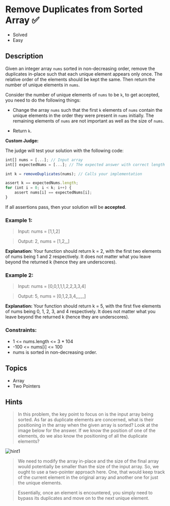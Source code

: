 # Remove Duplicates from Sorted Array ✅
- Solved
- Easy

## Description

Given an integer array ``nums`` sorted in non-decreasing order, remove the duplicates in-place such that each unique element appears only once. The relative order of the elements should be kept the same. Then return the number of unique elements in `nums`.

Consider the number of unique elements of `nums` to be `k`, to get accepted, you need to do the following things:

- Change the array `nums` such that the first `k` elements of `nums` contain the unique elements in the order they were present in `nums` initially. The remaining elements of `nums` are not important as well as the size of `nums`.

- Return `k`.

**Custom Judge:**

The judge will test your solution with the following code:

```js
int[] nums = [...]; // Input array
int[] expectedNums = [...]; // The expected answer with correct length

int k = removeDuplicates(nums); // Calls your implementation

assert k == expectedNums.length;
for (int i = 0; i < k; i++) {
    assert nums[i] == expectedNums[i];
}
```

If all assertions pass, then your solution will be **accepted**.

 

### Example 1:
> Input: nums = [1,1,2]

> Output: 2, nums = [1,2,_]

**Explanation:** Your function should return k = 2, with the first two elements of nums being 1 and 2 respectively.
It does not matter what you leave beyond the returned k (hence they are underscores).

### Example 2:

> Input: nums = [0,0,1,1,1,2,2,3,3,4]

> Output: 5, nums = [0,1,2,3,4,_,_,_,_,_]

**Explanation:** Your function should return k = 5, with the first five elements of nums being 0, 1, 2, 3, and 4 respectively.
It does not matter what you leave beyond the returned k (hence they are underscores).
 

### Constraints:

- 1 <= nums.length <= 3 * 104
- -100 <= nums[i] <= 100
- nums is sorted in non-decreasing order.

## Topics
- Array
- Two Pointers

## Hints

> In this problem, the key point to focus on is the input array being sorted. As far as duplicate elements are concerned, what is their positioning in the array when the given array is sorted? Look at the image below for the answer. If we know the position of one of the elements, do we also know the positioning of all the duplicate elements?

![hint1](https://assets.leetcode.com/uploads/2019/10/20/hint_rem_dup.png)

> We need to modify the array in-place and the size of the final array would potentially be smaller than the size of the input array. So, we ought to use a two-pointer approach here. One, that would keep track of the current element in the original array and another one for just the unique elements.

> Essentially, once an element is encountered, you simply need to bypass its duplicates and move on to the next unique element.